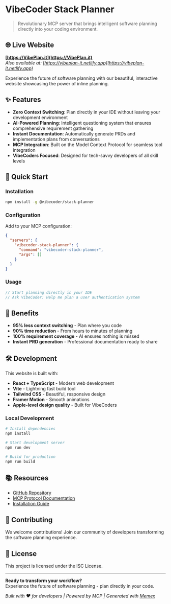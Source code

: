 # VibeCoder Stack Planner

> Revolutionary MCP server that brings intelligent software planning directly into your coding environment.

## 🌐 Live Website

**[https://VibePlan.it](https://VibePlan.it)**  
*Also available at: [https://vibeplan-it.netlify.app](https://vibeplan-it.netlify.app)*

Experience the future of software planning with our beautiful, interactive website showcasing the power of inline planning.

## ✨ Features

- **Zero Context Switching**: Plan directly in your IDE without leaving your development environment
- **AI-Powered Planning**: Intelligent questioning system that ensures comprehensive requirement gathering
- **Instant Documentation**: Automatically generate PRDs and implementation plans from conversations
- **MCP Integration**: Built on the Model Context Protocol for seamless tool integration
- **VibeCoders Focused**: Designed for tech-savvy developers of all skill levels

## 🚀 Quick Start

### Installation

```bash
npm install -g @vibecoder/stack-planner
```

### Configuration

Add to your MCP configuration:

```json
{
  "servers": {
    "vibecoder-stack-planner": {
      "command": "vibecoder-stack-planner",
      "args": []
    }
  }
}
```

### Usage

```typescript
// Start planning directly in your IDE
// Ask VibeCoder: Help me plan a user authentication system
```

## 🎯 Benefits

- **95% less context switching** - Plan where you code
- **90% time reduction** - From hours to minutes of planning
- **100% requirement coverage** - AI ensures nothing is missed
- **Instant PRD generation** - Professional documentation ready to share

## 🛠️ Development

This website is built with:

- **React + TypeScript** - Modern web development
- **Vite** - Lightning fast build tool
- **Tailwind CSS** - Beautiful, responsive design
- **Framer Motion** - Smooth animations
- **Apple-level design quality** - Built for VibeCoders

### Local Development

```bash
# Install dependencies
npm install

# Start development server
npm run dev

# Build for production
npm run build
```

## 📚 Resources

- [GitHub Repository](https://github.com/crazyrabbitLTC/mcp-vibecoder)
- [MCP Protocol Documentation](https://modelcontextprotocol.io/)
- [Installation Guide](https://github.com/crazyrabbitLTC/mcp-vibecoder#readme)

## 🤝 Contributing

We welcome contributions! Join our community of developers transforming the software planning experience.

## 📄 License

This project is licensed under the ISC License.

---

**Ready to transform your workflow?**  
Experience the future of software planning - plan directly in your code.

*Built with ❤️ for developers | Powered by MCP | Generated with [Memex](https://memex.tech)*
